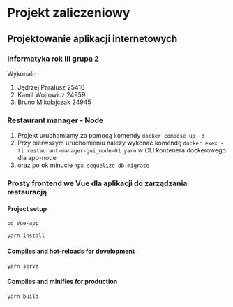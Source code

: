 # Projekt zaliczeniowy

## Projektowanie aplikacji internetowych

### Informatyka rok III grupa 2

Wykonali:

1. Jędrzej Paralusz 25410
2. Kamil Wojtowicz 24959
3. Bruno Mikołajczak 24945

### Restaurant manager - Node

1. Projekt uruchamiamy za pomocą komendy `docker compose up -d`
2. Przy pierwszym uruchomieniu należy wykonać komendę `docker exex -ti restaurant-manager-gui_node-01 yarn` w CLI kontenera dockerowego dla app-node
3. oraz po ok minucie `npx sequelize db:migrate`

### Prosty frontend we Vue dla aplikacji do zarządzania restauracją

#### Project setup

```
cd Vue-app
```

```
yarn install
```

#### Compiles and hot-reloads for development

```
yarn serve
```

#### Compiles and minifies for production

```
yarn build
```
